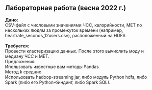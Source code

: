 ## Лабораторная работа (весна 2022 г.)
<b>Дано:</b>
<br>
CSV-файл с числовыми значениями ЧСС, калорийности, MET по нескольких людям за промежуток времени (например, heartrate_seconds_12users.csv), расположенный на HDFS.
<br>
<br>
<b>Требуется:</b>
<br>
Провести кластеризацию данных. После этого вычислить моду и медиану ЧСС и MET.
<br>
Предложения:
<br>
Ипользовать известные вам методы Pandas
<br>
Метод k средних
<br>
Использовать hadoop-streaming jar, либо модуль Python hdfs, либо Spark (либо его Python-биндинг, либо Spark SQL).
